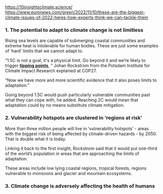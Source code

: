 
https://10insightsclimate.science/
https://www.euronews.com/green/2022/11/10/these-are-the-biggest-climate-issues-of-2022-heres-how-experts-think-we-can-tackle-them


### 1. The potential to adapt to climate change is not limitless

Rising sea levels are capable of submerging coastal communities and extreme heat is intolerable for human bodies. These are just some examples of ‘hard’ limits that we cannot adapt to.

“1.5C is not a goal, it's a physical limit. Go beyond it and we’re likely to trigger [**tipping points**](https://www.euronews.com/green/2022/09/16/earth-on-the-brink-of-passing-climate-tipping-points-if-global-warming-continues-at-curren), ” Johan Rockstrom from the Potsdam Institute for Climate Impact Research explained at COP27.

“Now we have more and more scientific evidence that it also poses limits to adaptation.”

Going beyond 1.5C would push particularly vulnerable communities past what they can cope with, he added. Reaching 2C would mean that adaptation could by no means substitute climate mitigation.


### 2. Vulnerability hotspots are clustered in ‘regions at risk’

More than three million people will live in ‘vulnerability hotspots’ - areas with the biggest risk of being affected by climate-driven hazards - by 2050. That is double what it is today.

Linking it back to the first insight, Rockstrom said that it would put one-third of the world’s population in areas that are approaching the limits of adaptation.

These areas include low lying coastal regions, tropical forests, regions vulnerable to monsoons and glacier and mountain ecosystems.

### 3. Climate change is adversely affecting the health of humans



